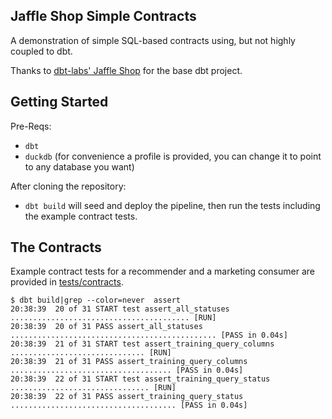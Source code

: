## Jaffle Shop Simple Contracts

A demonstration of simple SQL-based contracts using, but not highly coupled to dbt.

Thanks to [dbt-labs' Jaffle Shop](https://github.com/dbt-labs/jaffle_shop) for the base dbt project.

## Getting Started

Pre-Reqs:
- `dbt`
- `duckdb` (for convenience a profile is provided, you can change it to point to any database you want)

After cloning the repository:
- `dbt build` will seed and deploy the pipeline, then run the tests including the example contract tests.

## The Contracts

Example contract tests for a recommender and a marketing consumer are provided in [tests/contracts](tests/contracts).

```bashsession
$ dbt build|grep --color=never  assert
20:38:39  20 of 31 START test assert_all_statuses ........................................ [RUN]
20:38:39  20 of 31 PASS assert_all_statuses .............................................. [PASS in 0.04s]
20:38:39  21 of 31 START test assert_training_query_columns .............................. [RUN]
20:38:39  21 of 31 PASS assert_training_query_columns .................................... [PASS in 0.04s]
20:38:39  22 of 31 START test assert_training_query_status ............................... [RUN]
20:38:39  22 of 31 PASS assert_training_query_status ..................................... [PASS in 0.04s]
```